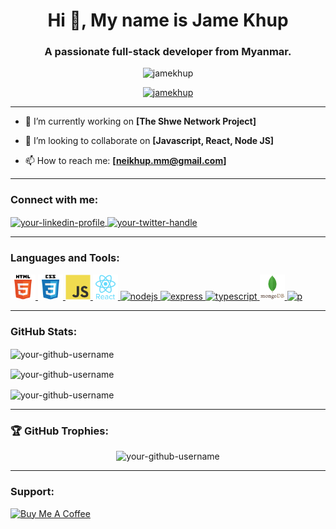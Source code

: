 <!-- HEADER: Welcome message and short intro -->
<h1 align="center">Hi 👋, My name is Jame Khup</h1>
<h3 align="center">A passionate full-stack developer from Myanmar.</h3>

<p align="center">
  <img src="https://komarev.com/ghpvc/?username=jamekhup&label=Profile%20views&color=0e75b6&style=flat" alt="jamekhup" />
</p>

<p align="center">
  <a href="https://github.com/ryo-ma/github-profile-trophy">
    <img src="https://github-profile-trophy.vercel.app/?username=jamekhup" alt="jamekhup" />
  </a>
</p>

---

<!-- ABOUT ME Section -->
- 🔭 I’m currently working on **[The Shwe Network Project]**

- 👯 I’m looking to collaborate on **[Javascript, React, Node JS]**

- 📫 How to reach me: **[neikhup.mm@gmail.com]**

---

<!-- CONNECT WITH ME: Add buttons for social links -->
<h3 align="left">Connect with me:</h3>
<p align="left">
  <a href="https://www.linkedin.com/in/jame-khup/" target="blank">
    <img align="center" src="https://content.linkedin.com/content/dam/me/business/en-us/amp/brand-site/v2/bg/LI-Bug.svg.original.svg" alt="your-linkedin-profile" height="30" width="40" />
  </a>
  <a href="https://wa.me/+959956294438" target="blank">
    <img align="center" src="https://web.whatsapp.com/favicon-64x64.ico" alt="your-twitter-handle" height="30" width="30" />
  </a>
</p>

---

<!-- Languages, tools, and technologies you use -->
<h3 align="left">Languages and Tools:</h3>
<p align="left">
  <a href="https://www.w3.org/html/" target="_blank"> 
    <img src="https://raw.githubusercontent.com/devicons/devicon/master/icons/html5/html5-original-wordmark.svg" alt="html5" width="40" height="40"/> 
  </a>
  <a href="https://www.w3schools.com/css/" target="_blank"> 
    <img src="https://raw.githubusercontent.com/devicons/devicon/master/icons/css3/css3-original-wordmark.svg" alt="css3" width="40" height="40"/> 
  </a>
  <a href="https://developer.mozilla.org/en-US/docs/Web/JavaScript" target="_blank"> 
    <img src="https://raw.githubusercontent.com/devicons/devicon/master/icons/javascript/javascript-original.svg" alt="javascript" width="40" height="40"/> 
  </a>
  <a href="https://reactjs.org/" target="_blank"> 
    <img src="https://raw.githubusercontent.com/devicons/devicon/master/icons/react/react-original-wordmark.svg" alt="react" width="40" height="40"/> 
  </a>
  <a href="https://nodejs.org" target="_blank"> 
    <img src="https://nodejs.org/static/logos/nodejsStackedLight.svg" alt="nodejs" width="80" height="40"/> 
  </a>
  <a href="https://expressjs.com" target="_blank"> 
    <img src="https://ajeetchaulagain.com/static/7cb4af597964b0911fe71cb2f8148d64/87351/express-js.png" alt="express" width="40" height="40"/> 
  </a>
  <a href="https://www.typescriptlang.org/" target="_blank"> 
    <img src="https://cdn.worldvectorlogo.com/logos/typescript.svg" alt="typescript" width="40" height="40"/> 
  </a>
  <a href="https://www.mongodb.com/" target="_blank"> 
    <img src="https://raw.githubusercontent.com/devicons/devicon/master/icons/mongodb/mongodb-original-wordmark.svg" alt="mongodb" width="40" height="40"/> 
  </a>
  <a href="https://www.php.net" target="_blank"> 
    <img src="https://www.php.net//images/logos/new-php-logo.svg" alt="p" width="60" height="40"/> 
  </a>
  <!-- Add more icons for your skills here -->
</p>

---

<!-- GITHUB STATS: Show dynamic GitHub stats like contributions and languages -->
<h3 align="left">GitHub Stats:</h3>
<p>
  <img align="center" src="https://github-readme-stats.vercel.app/api?username=your-github-username&show_icons=true&theme=dark&locale=en" alt="your-github-username" />
</p>

<p>
  <img align="center" src="https://github-readme-streak-stats.herokuapp.com/?user=your-github-username&theme=dark" alt="your-github-username" />
</p>

<p>
  <img align="center" src="https://github-readme-stats.vercel.app/api/top-langs?username=your-github-username&show_icons=true&locale=en&layout=compact&theme=dark" alt="your-github-username" />
</p>

---

<!-- TROPHIES: Showcase GitHub achievements -->
<h3 align="left">🏆 GitHub Trophies:</h3>
<p align="center">
  <img src="https://github-profile-trophy.vercel.app/?username=your-github-username&theme=onedark" alt="your-github-username" />
</p>

---

<!-- Support section (optional) -->
<h3 align="left">Support:</h3>
<p>
  <a href="https://www.buymeacoffee.com/your-username" target="_blank">
    <img src="https://cdn.buymeacoffee.com/buttons/v2/default-yellow.png" alt="Buy Me A Coffee" width="150" />
  </a>
</p>


<!--
**Jamekhup/Jamekhup** is a ✨ _special_ ✨ repository because its `README.md` (this file) appears on your GitHub profile.

Here are some ideas to get you started:

- 🔭 I’m currently working on ...
- 🌱 I’m currently learning ...
- 👯 I’m looking to collaborate on ...
- 🤔 I’m looking for help with ...
- 💬 Ask me about ...
- 📫 How to reach me: ...
- 😄 Pronouns: ...
- ⚡ Fun fact: ...
-->

